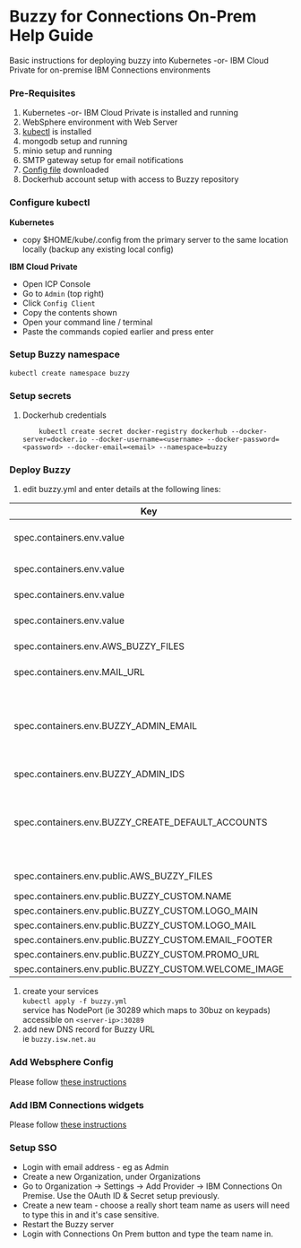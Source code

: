 # Buzzy for Connections On-Prem Help Guide
Basic instructions for deploying buzzy into Kubernetes -or- IBM Cloud Private for on-premise IBM Connections environments

### Pre-Requisites
1. Kubernetes -or- IBM Cloud Private is installed and running
1. WebSphere environment with Web Server
1. [kubectl](https://kubernetes.io/docs/tasks/tools/install-kubectl/) is installed
1. mongodb setup and running
1. minio setup and running
1. SMTP gateway setup for email notifications
1. [Config file](/assets/config/buzzy.yml) downloaded
1. Dockerhub account setup with access to Buzzy repository


### Configure kubectl

**Kubernetes**

- copy \$HOME/kube/.config from the primary server to the same location locally (backup any existing local config)

**IBM Cloud Private**

- Open ICP Console
- Go to `Admin` (top right)
- Click `Config Client`
- Copy the contents shown
- Open your command line / terminal
- Paste the commands copied earlier and press enter


### Setup Buzzy namespace
    kubectl create namespace buzzy

### Setup secrets
1.  Dockerhub credentials

            kubectl create secret docker-registry dockerhub --docker-server=docker.io --docker-username=<username> --docker-password=<password> --docker-email=<email> --namespace=buzzy

### Deploy Buzzy

1. edit buzzy.yml and enter details at the following lines:	 

| Key | Line | Description |
| --- | ---- | ----------- |
| spec.containers.env.value | 50 | URL you are deploying Buzzy to, including https://  |
| spec.containers.env.value | 54 | Enter your mongoDB credentials   |
| spec.containers.env.value | 56 | Enter your mongoDB debug credentials   |
| spec.containers.env.value | 58 | Enter your SMTP details |
| spec.containers.env.AWS_BUZZY_FILES | 71-77 | Your individual AWS details for file storage  |
| spec.containers.env.MAIL_URL | 126 | Enter your SMTP details as above |
| spec.containers.env.BUZZY_ADMIN_EMAIL | 128 | OPTIONAL: Enter Admin user email, used as the primary owner of the default buzzes and resources that appear on the palette |
| spec.containers.env.BUZZY_ADMIN_IDS | 129 | Enter Admin user ids |
| spec.containers.env.BUZZY_CREATE_DEFAULT_ACCOUNTS  | 146 | OPTIONAL: Default accounts created. Set isAdmin for these accounts to be considered the same as BUZZY_ADMIN_EMAIL |
| spec.containers.env.public.AWS_BUZZY_FILES | 233 | More AWS details for files |
| spec.containers.env.public.BUZZY_CUSTOM.NAME | 368 | Company Name |
| spec.containers.env.public.BUZZY_CUSTOM.LOGO_MAIN | 371 | URL of your main logo |
| spec.containers.env.public.BUZZY_CUSTOM.LOGO_MAIL | 372 | URL of us in Email |
| spec.containers.env.public.BUZZY_CUSTOM.EMAIL_FOOTER | 375 | Email Footer |
| spec.containers.env.public.BUZZY_CUSTOM.PROMO_URL | 378 | Splash image |
| spec.containers.env.public.BUZZY_CUSTOM.WELCOME_IMAGE | 379 | Welcome Image |

1. create your services   
`kubectl apply -f buzzy.yml`   
service has NodePort (ie 30289 which maps to 30buz on keypads)   
accessible on `<server-ip>:30289`
1. add new DNS record for Buzzy URL   
ie `buzzy.isw.net.au`

### Add Websphere Config
Please follow [these instructions](/buzzy/buzzy-wasconfig/)

### Add IBM Connections widgets
Please follow [these instructions](/buzzy/buzzy-widgets/)

### Setup SSO

* Login with email address - eg as Admin  
* Create a new Organization, under Organizations
* Go to Organization -> Settings -> Add Provider -> IBM Connections On Premise. Use the OAuth ID & Secret setup previously.
* Create a new team - choose a really short team name as users will need to type this in and it's case sensitive.  
* Restart the Buzzy server  
* Login with Connections On Prem button and type the team name in.  
